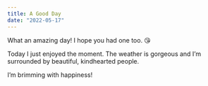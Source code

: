 ```yaml
---
title: A Good Day
date: "2022-05-17"
---
```


What an amazing day! I hope you had one too. 😘

Today I just enjoyed the moment. The weather is gorgeous and I’m surrounded by beautiful, kindhearted people. 

I’m brimming with happiness! 

